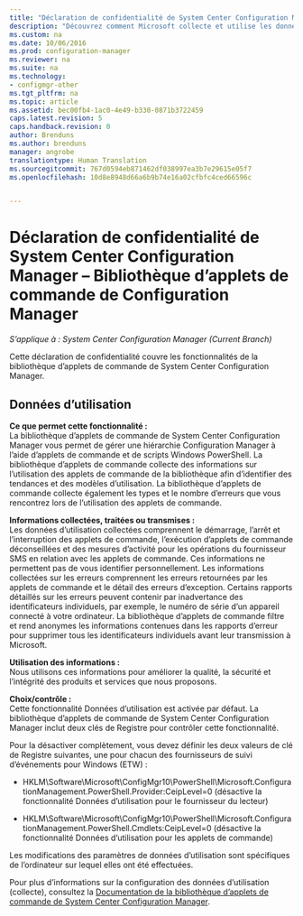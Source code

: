 ```yaml
---
title: "Déclaration de confidentialité de System Center Configuration Manager - Bibliothèque d’applets de commande de Configuration Manager | Microsoft Docs"
description: "Découvrez comment Microsoft collecte et utilise les données relatives à la bibliothèque d’applets de commande System Center Configuration Manager."
ms.custom: na
ms.date: 10/06/2016
ms.prod: configuration-manager
ms.reviewer: na
ms.suite: na
ms.technology:
- configmgr-other
ms.tgt_pltfrm: na
ms.topic: article
ms.assetid: bec00fb4-1ac0-4e49-b330-0871b3722459
caps.latest.revision: 5
caps.handback.revision: 0
author: Brenduns
ms.author: brenduns
manager: angrobe
translationtype: Human Translation
ms.sourcegitcommit: 767d0594eb871462df038997ea3b7e29615e05f7
ms.openlocfilehash: 10d8e8948d66a6b9b74e16a02cfbfc4ced66596c


---
```

# <a name="system-center-configuration-manager-privacy-statement---configuration-manager-cmdlet-library"></a>Déclaration de confidentialité de System Center Configuration Manager – Bibliothèque d’applets de commande de Configuration Manager

*S’applique à : System Center Configuration Manager (Current Branch)*

Cette déclaration de confidentialité couvre les fonctionnalités de la bibliothèque d’applets de commande de System Center Configuration Manager.  

## <a name="usage-data"></a>Données d’utilisation  
 **Ce que permet cette fonctionnalité :**   
La bibliothèque d’applets de commande de System Center Configuration Manager vous permet de gérer une hiérarchie Configuration Manager à l’aide d’applets de commande et de scripts Windows PowerShell. La bibliothèque d’applets de commande collecte des informations sur l’utilisation des applets de commande de la bibliothèque afin d’identifier des tendances et des modèles d’utilisation.  La bibliothèque d’applets de commande collecte également les types et le nombre d’erreurs que vous rencontrez lors de l’utilisation des applets de commande.  

 **Informations collectées, traitées ou transmises :**   
Les données d’utilisation collectées comprennent le démarrage, l’arrêt et l’interruption des applets de commande, l’exécution d’applets de commande déconseillées et des mesures d’activité pour les opérations du fournisseur SMS en relation avec les applets de commande. Ces informations ne permettent pas de vous identifier personnellement.  Les informations collectées sur les erreurs comprennent les erreurs retournées par les applets de commande et le détail des erreurs d’exception. Certains rapports détaillés sur les erreurs peuvent contenir par inadvertance des identificateurs individuels, par exemple, le numéro de série d’un appareil connecté à votre ordinateur. La bibliothèque d’applets de commande filtre et rend anonymes les informations contenues dans les rapports d’erreur pour supprimer tous les identificateurs individuels avant leur transmission à Microsoft.  

 **Utilisation des informations :**   
Nous utilisons ces informations pour améliorer la qualité, la sécurité et l’intégrité des produits et services que nous proposons.  

 **Choix/contrôle :**   
Cette fonctionnalité Données d’utilisation est activée par défaut. La bibliothèque d’applets de commande de System Center Configuration Manager inclut deux clés de Registre pour contrôler cette fonctionnalité.  

 Pour la désactiver complètement, vous devez définir les deux valeurs de clé de Registre suivantes, une pour chacun des fournisseurs de suivi d’événements pour Windows (ETW) :  

-   HKLM\Software\Microsoft\ConfigMgr10\PowerShell\Microsoft.ConfigurationManagement.PowerShell.Provider:CeipLevel=0 (désactive la fonctionnalité Données d’utilisation pour le fournisseur du lecteur)  

-   HKLM\Software\Microsoft\ConfigMgr10\PowerShell\Microsoft.ConfigurationManagement.PowerShell.Cmdlets:CeipLevel=0 (désactive la fonctionnalité Données d’utilisation pour les applets de commande)  

 Les modifications des paramètres de données d’utilisation sont spécifiques de l’ordinateur sur lequel elles ont été effectuées.  

 Pour plus d’informations sur la configuration des données d’utilisation (collecte), consultez la [Documentation de la bibliothèque d’applets de commande de System Center Configuration Manager](https://technet.microsoft.com/en-us/library/dn958404.aspx).   



<!--HONumber=Dec16_HO3-->



